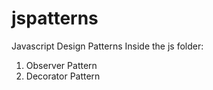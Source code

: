 # jspatterns
Javascript Design Patterns Inside the js folder:

1. Observer Pattern
2. Decorator Pattern
